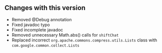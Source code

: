 ## Changes with this version
- Removed @Debug annotation
- Fixed javadoc typo
- Fixed incomplete javadoc
- Removed unnecessary Math.abs() calls for `shiftChat`
- Replaced incorrect `org.apache.commons.compress.utils.Lists` class with `com.google.common.collect.Lists`
